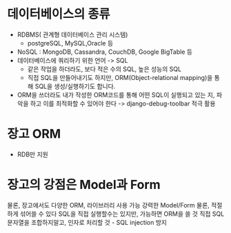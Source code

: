 # 데이터베이스의 종류

- RDBMS( 관계형 데이터베이스 관리 시스템)
  - postgreSQL, MySQL,Oracle 등
- NoSQL : MongoDB, Cassandra, CouchDB, Google BigTable 등
- 데이터베이스에 쿼리하기 위한 언어 -> SQL
  - 같은 작업을 하더라도, 보다 적은 수의 SQL, 높은 성능의 SQL
  - 직접 SQL을 만들어내기도 하지만, ORM(Object-relational mapping)을 통해 SQL을 생성/실행하기도 합니다.
- ORM을 쓰더라도 내가 작성한 ORM코드를 통해 어떤 SQL이 실행되고 있는 지, 파악을 하고 이를 최적화할 수 있어야 한다 -> django-debug-toolbar 적극 활용

# 장고 ORM

- RDB만 지원

# 장고의 강점은 Model과 Form

물론, 장고에서도 다양한 ORM, 라이브러리 사용 가능
강력한 Model/Form
물론, 적절하게 섞어쓸 수 있다
SQL을 직접 실행할수는 있지만, 가능하면 ORM을 쓸 것
직접 SQL 문자열을 조합하지말고, 인자로 처리할 것 - SQL injection 방지
